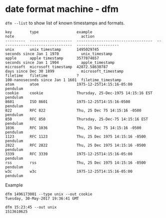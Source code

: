 # date format machine - dfm

`dfm --list` to show list of known timestamps and formats.

    key        type                 example                             note                              action
    ---------  -------------------  ----------------------------------  --------------------------------  -------------------
    unix       unix timestamp       1495029745                          seconds since Jan 1 1970          unix_timestamp
    apple      apple timestamp      3577874657                          seconds since Jan 1 1904          apple_timestamp
    microsoft  microsoft timestamp  42872.58630787                      days since Dec 30 1899            microsoft_timestamp
    filetime   filetime             ?                                   100-nanoseconds since Jan 1 1601  filetime_timestamp
    atom       atom                 1975-12-25T14:15:16-05:00                                             pendulum
    cookie     cookie               Thursday, 25-Dec-1975 14:15:16 EST                                    pendulum
    8601       ISO 8601             1975-12-25T14:15:16-0500                                              pendulum
    822        RFC 822              Thu, 25 Dec 75 14:15:16 -0500                                         pendulum
    850        RFC 850              Thursday, 25-Dec-75 14:15:16 EST                                      pendulum
    1036       RFC 1036             Thu, 25 Dec 75 14:15:16 -0500                                         pendulum
    1123       RFC 1123             Thu, 25 Dec 1975 14:15:16 -0500                                       pendulum
    2822       RFC 2822             Thu, 25 Dec 1975 14:15:16 -0500                                       pendulum
    3339       RFC 3339             1975-12-25T14:15:16-05:00                                             pendulum
    rss        rss                  Thu, 25 Dec 1975 14:15:16 -0500                                       pendulum
    w3c        w3c                  1975-12-25T14:15:16-05:00                                             pendulum

Example

    dfm 1496173001 --type unix --out cookie
    Tuesday, 30-May-2017 19:36:41 GMT

    dfm 15:23:45 --out unix
    1513610625

